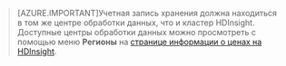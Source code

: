 
> [AZURE.IMPORTANT]Учетная запись хранения должна находиться в том же центре обработки данных, что и кластер HDInsight. Доступные центры обработки данных можно просмотреть с помощью меню **Регионы** на [странице информации о ценах на HDInsight](/pricing/details/hdinsight/).

<!---HONumber=July15_HO2-->